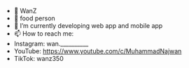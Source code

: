 - 👋 WanZ
- 👀 food person
- 🌱 I’m currently developing web app and mobile app
- 📫 How to reach me:
- Instagram: wan.__________
- YouTube: https://www.youtube.com/c/MuhammadNajwan
- TikTok: wanz350

<!---
wanZ772/wanZ772 is a ✨ special ✨ repository because its `README.md` (this file) appears on your GitHub profile.
You can click the Preview link to take a look at your changes.
--->
